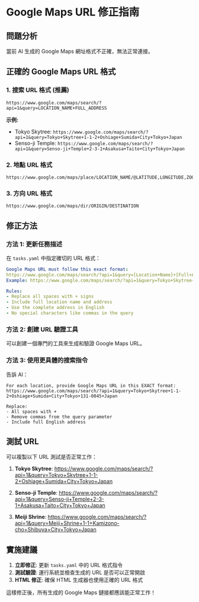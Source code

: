 # Google Maps URL 修正指南

## 問題分析

當前 AI 生成的 Google Maps 網址格式不正確，無法正常連接。

## 正確的 Google Maps URL 格式

### 1. 搜索 URL 格式 (推薦)

```
https://www.google.com/maps/search/?api=1&query=LOCATION_NAME+FULL_ADDRESS
```

**示例:**

- Tokyo Skytree: `https://www.google.com/maps/search/?api=1&query=Tokyo+Skytree+1-1-2+Oshiage+Sumida+City+Tokyo+Japan`
- Senso-ji Temple: `https://www.google.com/maps/search/?api=1&query=Senso-ji+Temple+2-3-1+Asakusa+Taito+City+Tokyo+Japan`

### 2. 地點 URL 格式

```
https://www.google.com/maps/place/LOCATION_NAME/@LATITUDE,LONGITUDE,ZOOM
```

### 3. 方向 URL 格式

```
https://www.google.com/maps/dir/ORIGIN/DESTINATION
```

## 修正方法

### 方法 1: 更新任務描述

在 `tasks.yaml` 中指定確切的 URL 格式：

```yaml
Google Maps URL must follow this exact format:
https://www.google.com/maps/search/?api=1&query=[Location+Name]+[Full+Address]
Example: https://www.google.com/maps/search/?api=1&query=Tokyo+Skytree+1-1-2+Oshiage+Sumida+City+Tokyo+Japan

Rules:
- Replace all spaces with + signs
- Include full location name and address
- Use the complete address in English
- No special characters like commas in the query
```

### 方法 2: 創建 URL 驗證工具

可以創建一個專門的工具來生成和驗證 Google Maps URL。

### 方法 3: 使用更具體的搜索指令

告訴 AI：

```
For each location, provide Google Maps URL in this EXACT format:
https://www.google.com/maps/search/?api=1&query=Tokyo+Skytree+1-1-2+Oshiage+Sumida+City+Tokyo+131-0045+Japan

Replace:
- All spaces with +
- Remove commas from the query parameter
- Include full English address
```

## 測試 URL

可以複製以下 URL 測試是否正常工作：

1. **Tokyo Skytree**: https://www.google.com/maps/search/?api=1&query=Tokyo+Skytree+1-1-2+Oshiage+Sumida+City+Tokyo+Japan

2. **Senso-ji Temple**: https://www.google.com/maps/search/?api=1&query=Senso-ji+Temple+2-3-1+Asakusa+Taito+City+Tokyo+Japan

3. **Meiji Shrine**: https://www.google.com/maps/search/?api=1&query=Meiji+Shrine+1-1+Kamizono-cho+Shibuya+City+Tokyo+Japan

## 實施建議

1. **立即修正**: 更新 `tasks.yaml` 中的 URL 格式指令
2. **測試驗證**: 運行系統並檢查生成的 URL 是否可以正常開啟
3. **HTML 修正**: 確保 HTML 生成器也使用正確的 URL 格式

這樣修正後，所有生成的 Google Maps 鏈接都應該能正常工作！
